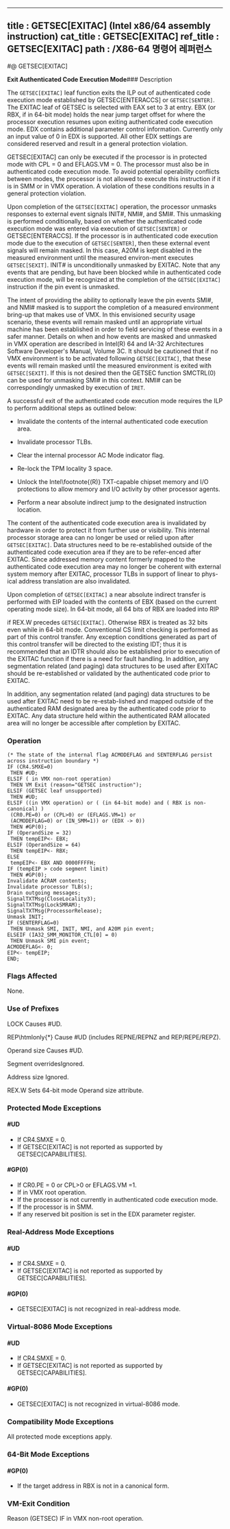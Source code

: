 ----------------------------
title : GETSEC[EXITAC] (Intel x86/64 assembly instruction)
cat_title : GETSEC[EXITAC]
ref_title : GETSEC[EXITAC]
path : /X86-64 명령어 레퍼런스
----------------------------
#@ GETSEC[EXITAC]

**Exit Authenticated Code Execution Mode**### Description


The `GETSEC[EXITAC]` leaf function exits the ILP out of authenticated code execution mode established by GETSEC[ENTERACCS] or `GETSEC[SENTER]`. The EXITAC leaf of GETSEC is selected with EAX set to 3 at entry. EBX (or RBX, if in 64-bit mode) holds the near jump target offset for where the processor execution resumes upon exiting authenticated code execution mode. EDX contains additional parameter control information. Currently only an input value of 0 in EDX is supported. All other EDX settings are considered reserved and result in a general protection violation.

GETSEC[EXITAC] can only be executed if the processor is in protected mode with CPL = 0 and EFLAGS.VM = 0. The processor must also be in authenticated code execution mode. To avoid potential operability conflicts between modes, the processor is not allowed to execute this instruction if it is in SMM or in VMX operation. A violation of these conditions results in a general protection violation.

Upon completion of the `GETSEC[EXITAC]` operation, the processor unmasks responses to external event signals INIT#, NMI#, and SMI#. This unmasking is performed conditionally, based on whether the authenticated code execution mode was entered via execution of `GETSEC[SENTER]` or GETSEC[ENTERACCS]. If the processor is in authenticated code execution mode due to the execution of `GETSEC[SENTER]`, then these external event signals will remain masked. In this case, A20M is kept disabled in the measured environment until the measured environ-ment executes `GETSEC[SEXIT]`. INIT# is unconditionally unmasked by EXITAC. Note that any events that are pending, but have been blocked while in authenticated code execution mode, will be recognized at the completion of the `GETSEC[EXITAC]` instruction if the pin event is unmasked.

The intent of providing the ability to optionally leave the pin events SMI#, and NMI# masked is to support the completion of a measured environment bring-up that makes use of VMX. In this envisioned security usage scenario, these events will remain masked until an appropriate virtual machine has been established in order to field servicing of these events in a safer manner. Details on when and how events are masked and unmasked in VMX operation are described in Intel(R) 64 and IA-32 Architectures Software Developer's Manual, Volume 3C. It should be cautioned that if no VMX environment is to be activated following `GETSEC[EXITAC]`, that these events will remain masked until the measured environment is exited with `GETSEC[SEXIT]`. If this is not desired then the GETSEC function SMCTRL(0) can be used for unmasking SMI# in this context. NMI# can be correspondingly unmasked by execution of `IRET`.

A successful exit of the authenticated code execution mode requires the ILP to perform additional steps as outlined below:

*  Invalidate the contents of the internal authenticated code execution area. 

*  Invalidate processor TLBs. 

*  Clear the internal processor AC Mode indicator flag. 

*  Re-lock the TPM locality 3 space. 

*  Unlock the Intel\footnote{(R)}  TXT-capable chipset memory and I/O protections to allow memory and I/O activity by other processor agents. 

*  Perform a near absolute indirect jump to the designated instruction location.

The content of the authenticated code execution area is invalidated by hardware in order to protect it from further use or visibility. This internal processor storage area can no longer be used or relied upon after `GETSEC[EXITAC]`. Data structures need to be re-established outside of the authenticated code execution area if they are to be refer-enced after EXITAC. Since addressed memory content formerly mapped to the authenticated code execution area may no longer be coherent with external system memory after EXITAC, processor TLBs in support of linear to phys-ical address translation are also invalidated.

Upon completion of `GETSEC[EXITAC]` a near absolute indirect transfer is performed with EIP loaded with the contents of EBX (based on the current operating mode size). In 64-bit mode, all 64 bits of RBX are loaded into RIP 



if REX.W precedes `GETSEC[EXITAC]`. Otherwise RBX is treated as 32 bits even while in 64-bit mode. Conventional CS limit checking is performed as part of this control transfer. Any exception conditions generated as part of this control transfer will be directed to the existing IDT; thus it is recommended that an IDTR should also be established prior to execution of the EXITAC function if there is a need for fault handling. In addition, any segmentation related (and paging) data structures to be used after EXITAC should be re-established or validated by the authenticated code prior to EXITAC. 

In addition, any segmentation related (and paging) data structures to be used after EXITAC need to be re-estab-lished and mapped outside of the authenticated RAM designated area by the authenticated code prior to EXITAC. Any data structure held within the authenticated RAM allocated area will no longer be accessible after completion by EXITAC.


### Operation

```info-verb
(* The state of the internal flag ACMODEFLAG and SENTERFLAG persist across instruction boundary *)
IF (CR4.SMXE=0)
 THEN #UD;
ELSIF ( in VMX non-root operation)
 THEN VM Exit (reason="GETSEC instruction");
ELSIF (GETSEC leaf unsupported)
 THEN #UD;
ELSIF ((in VMX operation) or ( (in 64-bit mode) and ( RBX is non-canonical) )
 (CR0.PE=0) or (CPL>0) or (EFLAGS.VM=1) or
 (ACMODEFLAG=0) or (IN_SMM=1)) or (EDX  -> 0))
 THEN #GP(0);
IF (OperandSize = 32)
 THEN tempEIP<- EBX;
ELSIF (OperandSize = 64)
 THEN tempEIP<- RBX;
ELSE
 tempEIP<- EBX AND 0000FFFFH;
IF (tempEIP > code segment limit)
 THEN #GP(0);
Invalidate ACRAM contents;
Invalidate processor TLB(s);
Drain outgoing messages;
SignalTXTMsg(CloseLocality3);
SignalTXTMsg(LockSMRAM);
SignalTXTMsg(ProcessorRelease);
Unmask INIT;
IF (SENTERFLAG=0)
 THEN Unmask SMI, INIT, NMI, and A20M pin event;
ELSEIF (IA32_SMM_MONITOR_CTL[0] = 0)
 THEN Unmask SMI pin event;
ACMODEFLAG<- 0;
EIP<- tempEIP;
END;
```
### Flags Affected


None.

### Use of Prefixes


LOCK Causes #UD.

REP\htmlonly{*} Cause #UD (includes REPNE/REPNZ and REP/REPE/REPZ).

Operand size Causes #UD.



Segment overridesIgnored.

Address size Ignored.

REX.W Sets 64-bit mode Operand size attribute.


### Protected Mode Exceptions

#### #UD
* If CR4.SMXE = 0.
* If GETSEC[EXITAC] is not reported as supported by GETSEC[CAPABILITIES].

#### #GP(0)
* If CR0.PE = 0 or CPL>0 or EFLAGS.VM =1.
* If in VMX root operation.
* If the processor is not currently in authenticated code execution mode.
* If the processor is in SMM.
* If any reserved bit position is set in the EDX parameter register.

### Real-Address Mode Exceptions

#### #UD
* If CR4.SMXE = 0.
* If GETSEC[EXITAC] is not reported as supported by GETSEC[CAPABILITIES].

#### #GP(0)
* GETSEC[EXITAC] is not recognized in real-address mode.

### Virtual-8086 Mode Exceptions

#### #UD
* If CR4.SMXE = 0.
* If GETSEC[EXITAC] is not reported as supported by GETSEC[CAPABILITIES].

#### #GP(0)
* GETSEC[EXITAC] is not recognized in virtual-8086 mode.

### Compatibility Mode Exceptions



All protected mode exceptions apply.


### 64-Bit Mode Exceptions

#### #GP(0)
* If the target address in RBX is not in a canonical form.
### VM-Exit Condition


Reason (GETSEC) IF in VMX non-root operation.

